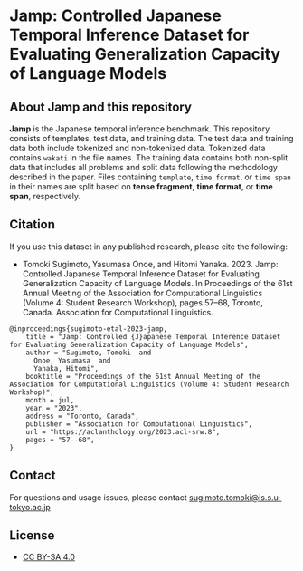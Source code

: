# Jamp: Controlled Japanese Temporal Inference Dataset for Evaluating Generalization Capacity of Language Models

## About Jamp and this repository

**Jamp** is the Japanese temporal inference benchmark. This repository consists of templates, test data, and training data. The test data and training data both include tokenized and non-tokenized data. Tokenized data contains `wakati` in the file names. The training data contains both non-split data that includes all problems and split data following the methodology described in the paper. Files containing `template`, `time format`, or `time span` in their names are split based on **tense fragment**, **time format**, or **time span**, respectively.


## Citation

If you use this dataset in any published research, please cite the following:

- Tomoki Sugimoto, Yasumasa Onoe, and Hitomi Yanaka. 2023. Jamp: Controlled Japanese Temporal Inference Dataset for Evaluating Generalization Capacity of Language Models. In Proceedings of the 61st Annual Meeting of the Association for Computational Linguistics (Volume 4: Student Research Workshop), pages 57–68, Toronto, Canada. Association for Computational Linguistics.

```
@inproceedings{sugimoto-etal-2023-jamp,
    title = "Jamp: Controlled {J}apanese Temporal Inference Dataset for Evaluating Generalization Capacity of Language Models",
    author = "Sugimoto, Tomoki  and
      Onoe, Yasumasa  and
      Yanaka, Hitomi",
    booktitle = "Proceedings of the 61st Annual Meeting of the Association for Computational Linguistics (Volume 4: Student Research Workshop)",
    month = jul,
    year = "2023",
    address = "Toronto, Canada",
    publisher = "Association for Computational Linguistics",
    url = "https://aclanthology.org/2023.acl-srw.8",
    pages = "57--68",
}
```

## Contact

For questions and usage issues, please contact sugimoto.tomoki@is.s.u-tokyo.ac.jp

## License

- [CC BY-SA 4.0](https://creativecommons.org/licenses/by-sa/4.0/)